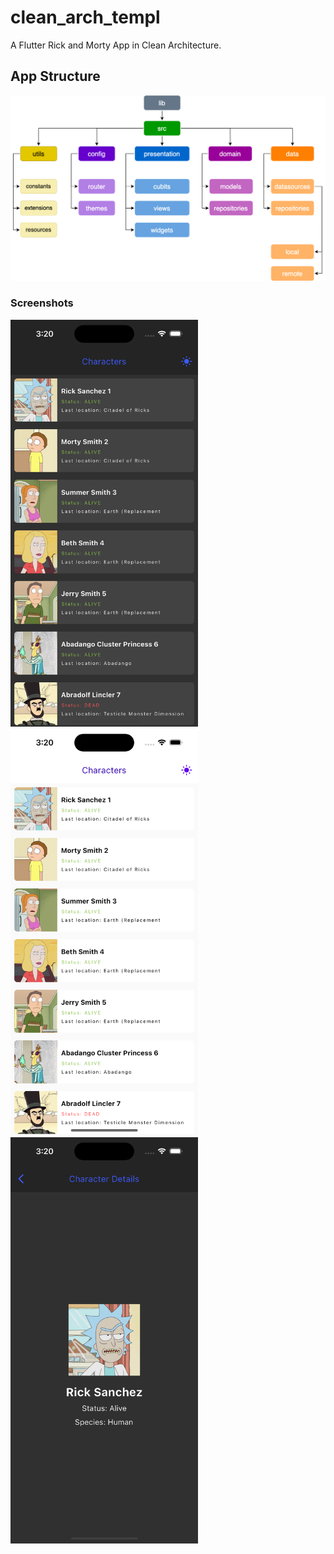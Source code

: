 # clean_arch_templ

A Flutter Rick and Morty App in Clean Architecture.

## App Structure

<img src='screens/d.png'>

### Screenshots

<img src='screens/1.png' width='300'>  <img src='screens/2.png' width='300'>  <img src='screens/3.png' width='300'>
